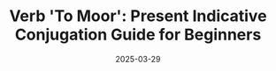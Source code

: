 ---
layout: post
title: "Verb 'To Moor': Present Indicative Conjugation Guide for Beginners"
date: 2025-03-29
image: assets/images/verbs/en/2025/03/To moor_indicative_present.webp
categories: [English Conjugation]
lang: en
description: "Learn to conjugate the English verb 'to moor'. Progress in English with our simple and practical guide for beginners."
keywords: moor conjugation, english verb to moor, to moor indicative present, english conjugation, learn english
---
